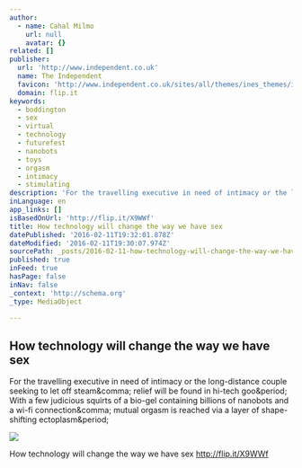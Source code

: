 ```yaml
---
author:
  - name: Cahal Milmo
    url: null
    avatar: {}
related: []
publisher:
  url: 'http://www.independent.co.uk'
  name: The Independent
  favicon: 'http://www.independent.co.uk/sites/all/themes/ines_themes/independent_theme/favicon.ico'
  domain: flip.it
keywords:
  - boddington
  - sex
  - virtual
  - technology
  - futurefest
  - nanobots
  - toys
  - orgasm
  - intimacy
  - stimulating
description: 'For the travelling executive in need of intimacy or the long-distance couple seeking to let off steam, relief will be found in hi-tech goo. With a few judicious squirts of a bio-gel containing billions of nanobots and a wi-fi connection, mutual orgasm is reached via a layer of shape-shifting ectoplasm.'
inLanguage: en
app_links: []
isBasedOnUrl: 'http://flip.it/X9WWf'
title: How technology will change the way we have sex
datePublished: '2016-02-11T19:32:01.878Z'
dateModified: '2016-02-11T19:30:07.974Z'
sourcePath: _posts/2016-02-11-how-technology-will-change-the-way-we-have-sex.md
published: true
inFeed: true
hasPage: false
inNav: false
_context: 'http://schema.org'
_type: MediaObject

---
```

<article style=""><h1>How technology will change the way we have sex</h1><p>For the travelling executive in need of intimacy or the long-distance couple seeking to let off steam&amp;comma; relief will be found in hi-tech goo&amp;period; With a few judicious squirts of a bio-gel containing billions of nanobots and a wi-fi connection&amp;comma; mutual orgasm is reached via a layer of shape-shifting ectoplasm&amp;period;</p><img src="http://static.independent.co.uk/s3fs-public/thumbnails/image/2016/02/10/19/pg-20-futurefest-ex-machina.jpg" /></article>

How technology will change the way we have sex http://flip.it/X9WWf